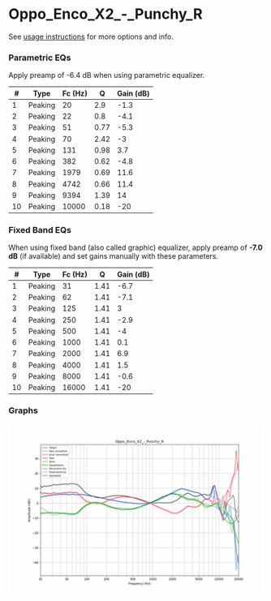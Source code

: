 # Oppo_Enco_X2_-_Punchy_R
See [usage instructions](https://github.com/jaakkopasanen/AutoEq#usage) for more options and info.

### Parametric EQs
Apply preamp of -6.4 dB when using parametric equalizer.

|   # | Type    |   Fc (Hz) |    Q |   Gain (dB) |
|-----|---------|-----------|------|-------------|
|   1 | Peaking |        20 | 2.9  |        -1.3 |
|   2 | Peaking |        22 | 0.8  |        -4.1 |
|   3 | Peaking |        51 | 0.77 |        -5.3 |
|   4 | Peaking |        70 | 2.42 |        -3   |
|   5 | Peaking |       131 | 0.98 |         3.7 |
|   6 | Peaking |       382 | 0.62 |        -4.8 |
|   7 | Peaking |      1979 | 0.69 |        11.6 |
|   8 | Peaking |      4742 | 0.66 |        11.4 |
|   9 | Peaking |      9394 | 1.39 |        14   |
|  10 | Peaking |     10000 | 0.18 |       -20   |

### Fixed Band EQs
When using fixed band (also called graphic) equalizer, apply preamp of **-7.0 dB** (if available) and set gains manually with these parameters.

|   # | Type    |   Fc (Hz) |    Q |   Gain (dB) |
|-----|---------|-----------|------|-------------|
|   1 | Peaking |        31 | 1.41 |        -6.7 |
|   2 | Peaking |        62 | 1.41 |        -7.1 |
|   3 | Peaking |       125 | 1.41 |         3   |
|   4 | Peaking |       250 | 1.41 |        -2.9 |
|   5 | Peaking |       500 | 1.41 |        -4   |
|   6 | Peaking |      1000 | 1.41 |         0.1 |
|   7 | Peaking |      2000 | 1.41 |         6.9 |
|   8 | Peaking |      4000 | 1.41 |         1.5 |
|   9 | Peaking |      8000 | 1.41 |        -0.6 |
|  10 | Peaking |     16000 | 1.41 |       -20   |

### Graphs
![](./Oppo_Enco_X2_-_Punchy_R.png)
